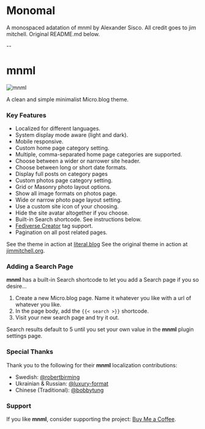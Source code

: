 # Monomal

A monospaced adatation of mnml by Alexander Sisco. All credit goes to jim mitchell. Original README.md below.

--

# mnml

![mnml](https://raw.githubusercontent.com/jimmitchell/mnml/main/icon.jpg)

A clean and simple minimalist Micro.blog theme.

### Key Features

- Localized for different languages.
- System display mode aware (light and dark).
- Mobile responsive.
- Custom home page category setting.
- Multiple, comma-separated home page categories are supported.
- Choose between a wider or narrower site header.
- Choose between long or short date formats.
- Display full posts on category pages
- Custom photos page category setting.
- Grid or Masonry photo layout options.
- Show all image formats on photos page.
- Wide or narrow photo page layout setting.
- Use a custom site icon of your choosing.
- Hide the site avatar altogether if you choose.
- Built-in Search shortcode. See instructions below.
- [Fediverse Creator](https://blog.joinmastodon.org/2024/07/highlighting-journalism-on-mastodon/) tag support.
- Pagination on all post related pages.

See the theme in action at [literal.blog](https://literal.blog)
See the original theme in action at [jimmitchell.org](https://jimmitchell.org).

### Adding a Search Page

**mnml** has a built-in Search shortcode to let you add a Search page if you so desire...

1. Create a new Micro.blog page. Name it whatever you like with a url of whatever you like.
2. In the page body, add the ``{{< search >}}`` shortcode.
3. Visit your new search page and try it out.

Search results default to 5 until you set your own value in the **mnml** plugin settings page.

### Special Thanks

Thank you to the following for their **mnml** localization contributions:

- Swedish: [@robertbirming](https://github.com/robertbirming)
- Ukrainian & Russian: [@luxury-format](https://github.com/luxury-format)
- Chinese (Traditional): [@bobbytung](https://github.com/bobbytung)

### Support

If you like **mnml**, consider supporting the project: [Buy Me a Coffee](https://buymeacoffee.com/jim.mitchell).
